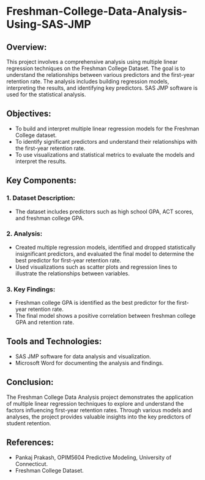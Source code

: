 # Freshman-College-Data-Analysis-Using-SAS-JMP

## Overview:

This project involves a comprehensive analysis using multiple linear regression techniques on the Freshman College Dataset. The goal is to understand the relationships between various predictors and the first-year retention rate. The analysis includes building regression models, interpreting the results, and identifying key predictors. SAS JMP software is used for the statistical analysis.

## Objectives:

* To build and interpret multiple linear regression models for the Freshman College dataset.
* To identify significant predictors and understand their relationships with the first-year retention rate.
* To use visualizations and statistical metrics to evaluate the models and interpret the results.

## Key Components:

### 1. Dataset Description:

* The dataset includes predictors such as high school GPA, ACT scores, and freshman college GPA.

### 2. Analysis:

* Created multiple regression models, identified and dropped statistically insignificant predictors, and evaluated the final model to determine the best predictor for first-year retention rate.
* Used visualizations such as scatter plots and regression lines to illustrate the relationships between variables.

### 3. Key Findings:

* Freshman college GPA is identified as the best predictor for the first-year retention rate.
* The final model shows a positive correlation between freshman college GPA and retention rate.

## Tools and Technologies:

* SAS JMP software for data analysis and visualization.
* Microsoft Word for documenting the analysis and findings.

## Conclusion:

The Freshman College Data Analysis project demonstrates the application of multiple linear regression techniques to explore and understand the factors influencing first-year retention rates. Through various models and analyses, the project provides valuable insights into the key predictors of student retention.

## References:

* Pankaj Prakash, OPIM5604 Predictive Modeling, University of Connecticut.
* Freshman College Dataset.
